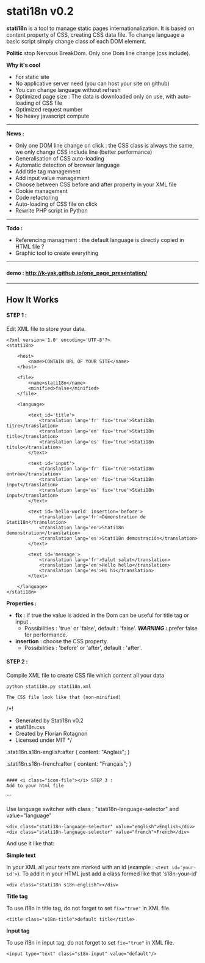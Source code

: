 stati18n v0.2
=====================


**stati18n** is a tool to manage static pages internationalization. It is based on content property of CSS, creating CSS data file. To change language a basic script simply change class of each DOM element. 

**Politic** stop Nervous BreakDom. Only one Dom line change (css include). 

**Why it's cool**
- For static site
- No applicative server need (you can host your site on github)
- You can change language without refresh
- Optimized page size : The data is downloaded only on use, with auto-loading of CSS file
- Optimized request number
- No heavy javascript compute

----------
**News :**

- Only one DOM line change on click : the CSS class is always the same, we only change CSS include line (better performance)
- Generalisation of CSS auto-loading
- Automatic detection of browser language
- Add title tag management 
- Add input value management
- Choose between CSS before and after property in your XML file
- Cookie management
- Code refactoring
- Auto-loading of CSS file on click 
- Rewrite PHP script in Python

----------
**Todo :**

- Referencing managment : the default language is directly copied in HTML file ? 
- Graphic tool to create everything

----------
#### demo : http://k-yak.github.io/one_page_presentation/
----------


How It Works
---------
#### <i class="icon-file"></i> STEP 1 : 
Edit XML file to store your data.
```
<?xml version='1.0' encoding='UTF-8'?>
<stati18n>

	<host>
		<name>CONTAIN URL OF YOUR SITE</name>
	</host>

    <file>
        <name>stati18n</name>
        <minified>false</minified>
    </file>

    <language>
	
		<text id='title'>
            <translation lang='fr' fix='true'>Stati18n titre</translation>
            <translation lang='en' fix='true'>Stati18n title</translation>
            <translation lang='es' fix='true'>Stati18n título</translation>
        </text>
		
		<text id='input'>
            <translation lang='fr' fix='true'>Stati18n entrée</translation>
            <translation lang='en' fix='true'>Stati18n input</translation>
            <translation lang='es' fix='true'>Stati18n input</translation>
        </text>
	
        <text id='hello-world' insertion='before'>
            <translation lang='fr'>Démonstration de Stati18n</translation>
            <translation lang='en'>Stati18n demonstration</translation>
            <translation lang='es'>Stati18n demostración</translation>
        </text>

        <text id='message'>
            <translation lang='fr'>Salut salut</translation>
            <translation lang='en'>Hello hello</translation>
            <translation lang='es'>Hi hi</translation>
        </text>

    </language>
</stati18n>

```
**Properties :** 

- **fix** : if true the value is added in the Dom can be useful for title tag or input .
    - Possibilities : 'true' or 'false', default : 'false'. ***WARNING :*** prefer false for performance.
- **insertion** : choose the CSS property.
    - Possibilities : 'before' or 'after', default : 'after'.  

#### <i class="icon-file"></i> STEP 2 :
Compile XML file to create CSS file which content all your data
```
python stati18n.py stati18n.xml
```
```
The CSS file look like that (non-minified)
```
 /*!
 * Generated by Stati18n v0.2
 * stati18n.css
 * Created by Florian Rotagnon
 * Licensed under MIT
 */
 
.stati18n.s18n-english:after {
    content: "Anglais";
}

.stati18n.s18n-french:after {
    content: "Français";
}


```

#### <i class="icon-file"></i> STEP 3 : 
Add to your html file
```
<link rel="stylesheet" href="stati18n.css">
<!-- Default language : hightly recommended -->
<link rel="stylesheet" href="stati18n-en.css">
<script src="jquery-1.11.0.min.js"></script>
<script src="stati18n.js"></script>
```

Use language switcher with class : "stati18n-language-selector" and value="language"
```
<div class="stati18n-language-selector" value="english">English</div>
<div class="stati18n-language-selector" value="french">French</div>
```

And use it like that:

**Simple text**

In your XML all your texts are marked with an id (example : ```<text id='your-id'>```). To add it in your HTML just add a class formed like that 's18n-your-id'

```
<div class="stati18n s18n-english"></div>
```

**Title tag**

To use i18n in title tag, do not forget to set ```fix="true"``` in XML file.
```
<title class="s18n-title">default title</title>
```

**Input tag**

To use i18n in input tag, do not forget to set ```fix="true"``` in XML file.
```
<input type="text" class="s18n-input" value="default"/>
```
